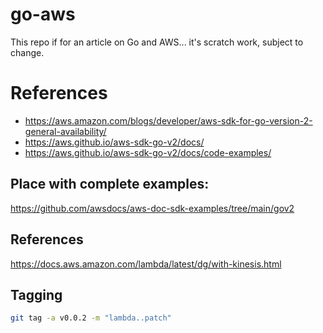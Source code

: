 # go-aws

This repo if for an article on Go and AWS... it's scratch work, subject to change.

# References
- https://aws.amazon.com/blogs/developer/aws-sdk-for-go-version-2-general-availability/
- https://aws.github.io/aws-sdk-go-v2/docs/
- https://aws.github.io/aws-sdk-go-v2/docs/code-examples/

## Place with complete examples:

https://github.com/awsdocs/aws-doc-sdk-examples/tree/main/gov2

## References
https://docs.aws.amazon.com/lambda/latest/dg/with-kinesis.html

## Tagging

```bash
git tag -a v0.0.2 -m "lambda..patch"